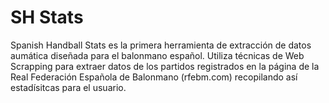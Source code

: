 # SH Stats

Spanish Handball Stats es la primera herramienta de extracción de datos aumática diseñada para el balonmano español. Utiliza técnicas de Web Scrapping para extraer datos de los partidos registrados en la página de la Real Federación Española de Balonmano (rfebm.com) recopilando así estadísitcas para el usuario. 
